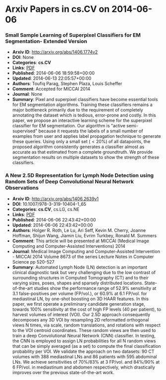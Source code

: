 # Arxiv Papers in cs.CV on 2014-06-06
### Small Sample Learning of Superpixel Classifiers for EM Segmentation- Extended Version
- **Arxiv ID**: http://arxiv.org/abs/1406.1774v2
- **DOI**: None
- **Categories**: **cs.CV**
- **Links**: [PDF](http://arxiv.org/pdf/1406.1774v2)
- **Published**: 2014-06-06 18:59:58+00:00
- **Updated**: 2014-06-13 22:05:57+00:00
- **Authors**: Toufiq Parag, Stephen Plaza, Louis Scheffer
- **Comment**: Accepted for MICCAI 2014
- **Journal**: None
- **Summary**: Pixel and superpixel classifiers have become essential tools for EM segmentation algorithms. Training these classifiers remains a major bottleneck primarily due to the requirement of completely annotating the dataset which is tedious, error-prone and costly. In this paper, we propose an interactive learning scheme for the superpixel classifier for EM segmentation. Our algorithm is "active semi-supervised" because it requests the labels of a small number of examples from user and applies label propagation technique to generate these queries. Using only a small set ($<20\%$) of all datapoints, the proposed algorithm consistently generates a classifier almost as accurate as that estimated from a complete groundtruth. We provide segmentation results on multiple datasets to show the strength of these classifiers.



### A New 2.5D Representation for Lymph Node Detection using Random Sets of Deep Convolutional Neural Network Observations
- **Arxiv ID**: http://arxiv.org/abs/1406.2639v1
- **DOI**: 10.1007/978-3-319-10404-1_65
- **Categories**: **cs.CV**, cs.LG, cs.NE
- **Links**: [PDF](http://arxiv.org/pdf/1406.2639v1)
- **Published**: 2014-06-06 22:43:42+00:00
- **Updated**: 2014-06-06 22:43:42+00:00
- **Authors**: Holger R. Roth, Le Lu, Ari Seff, Kevin M. Cherry, Joanne Hoffman, Shijun Wang, Jiamin Liu, Evrim Turkbey, Ronald M. Summers
- **Comment**: This article will be presented at MICCAI (Medical Image Computing and
  Computer-Assisted Interventions) 2014
- **Journal**: Medical Image Computing and Computer-Assisted Intervention -
  MICCAI 2014 Volume 8673 of the series Lecture Notes in Computer Science pp
  520-527
- **Summary**: Automated Lymph Node (LN) detection is an important clinical diagnostic task but very challenging due to the low contrast of surrounding structures in Computed Tomography (CT) and to their varying sizes, poses, shapes and sparsely distributed locations. State-of-the-art studies show the performance range of 52.9% sensitivity at 3.1 false-positives per volume (FP/vol.), or 60.9% at 6.1 FP/vol. for mediastinal LN, by one-shot boosting on 3D HAAR features. In this paper, we first operate a preliminary candidate generation stage, towards 100% sensitivity at the cost of high FP levels (40 per patient), to harvest volumes of interest (VOI). Our 2.5D approach consequently decomposes any 3D VOI by resampling 2D reformatted orthogonal views N times, via scale, random translations, and rotations with respect to the VOI centroid coordinates. These random views are then used to train a deep Convolutional Neural Network (CNN) classifier. In testing, the CNN is employed to assign LN probabilities for all N random views that can be simply averaged (as a set) to compute the final classification probability per VOI. We validate the approach on two datasets: 90 CT volumes with 388 mediastinal LNs and 86 patients with 595 abdominal LNs. We achieve sensitivities of 70%/83% at 3 FP/vol. and 84%/90% at 6 FP/vol. in mediastinum and abdomen respectively, which drastically improves over the previous state-of-the-art work.



